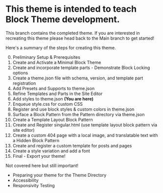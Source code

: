 # This theme is intended to teach Block Theme development.

This branch contains the completed theme. If you are interested in recreating this theme please head back to the Main branch to get started!


Here's a summary of the steps for creating this theme.

0.  Preliminary Setup & Prerequisites
1.  Create and Activate a Minimal Block Theme
2.  Create and incorporate template parts - Demonstrate Block Locking options
3.  Create a theme.json file with schema, version, and template part registration
4.  Add Presets and Supports to theme.json
5.  Refine Templates and Parts in the Site Editor
6.  Add styles to theme.json __(You are here)__
7.  Enqueue style.css for custom CSS 
8.  Register and use block styles & custom colors in theme.json 
9.  Surface a Block Pattern from the Pattern directory via theme.json 
10. Create a Template Layout Block Pattern 
11. Create and Register singular.html (use template layout block pattern via site editor) 
12. Create a custom 404 page with a local image, and translatable text with a Hidden Block Pattern 
13. Create and register a custom template for posts and pages 
14. Create a style variation and add a font
15. Final - Export your theme!


Not covered here but still important!
- Preparing your theme for the Theme Directory
- Accessibility
- Responsivity Testing